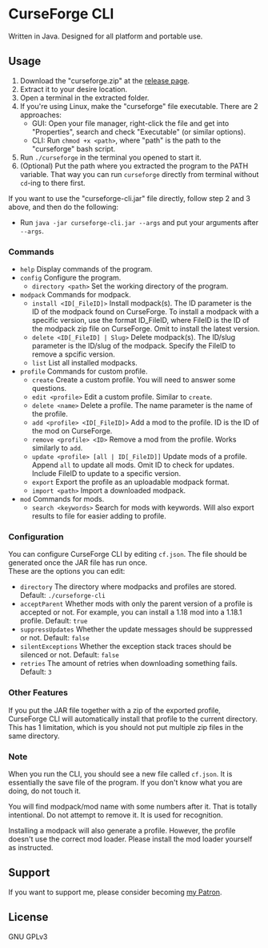 # CurseForge CLI
Written in Java. Designed for all platform and portable use.
## Usage
1. Download the "curseforge.zip" at the [release page](https://github.com/North-West-Wind/CurseForge-CLI/releases/latest).
2. Extract it to your desire location.
3. Open a terminal in the extracted folder.
4. If you're using Linux, make the "curseforge" file executable. There are 2 approaches:
    - GUI: Open your file manager, right-click the file and get into "Properties", search and check "Executable" (or similar options).
    - CLI: Run `chmod +x <path>`, where "path" is the path to the "curseforge" bash script.
5. Run `./curseforge` in the terminal you opened to start it.
6. (Optional) Put the path where you extracted the program to the PATH variable. That way you can run `curseforge` directly from terminal without `cd`-ing to there first.

If you want to use the "curseforge-cli.jar" file directly, follow step 2 and 3 above, and then do the following:
- Run `java -jar curseforge-cli.jar --args` and put your arguments after `--args`.

### Commands
- `help` Display commands of the program.
- `config` Configure the program.
  - `directory <path>` Set the working directory of the program.
- `modpack` Commands for modpack.
  - `install <ID[_FileID]>` Install modpack(s). The ID parameter is the ID of the modpack found on CurseForge. To install a modpack with a specific version, use the format ID_FileID, where FileID is the ID of the modpack zip file on CurseForge. Omit to install the latest version.
  - `delete <ID[_FileID] | Slug>` Delete modpack(s). The ID/slug parameter is the ID/slug of the modpack. Specify the FileID to remove a spcific version.
  - `list` List all installed modpacks.
- `profile` Commands for custom profile.
  - `create` Create a custom profile. You will need to answer some questions.
  - `edit <profile>` Edit a custom profile. Similar to `create`.
  - `delete <name>` Delete a profile. The name parameter is the name of the profile.
  - `add <profile> <ID[_FileID]>` Add a mod to the profile. ID is the ID of the mod on CurseForge.
  - `remove <profile> <ID>` Remove a mod from the profile. Works similarly to `add`.
  - `update <profile> [all | ID[_FileID]]` Update mods of a profile. Append `all` to update all mods. Omit ID to check for updates. Include FileID to update to a specific version.
  - `export` Export the profile as an uploadable modpack format.
  - `import <path>` Import a downloaded modpack.
- `mod` Commands for mods.
  - `search <keywords>` Search for mods with keywords. Will also export results to file for easier adding to profile.

### Configuration
You can configure CurseForge CLI by editing `cf.json`. The file should be generated once the JAR file has run once.  
These are the options you can edit:
- `directory` The directory where modpacks and profiles are stored. Default: `./curseforge-cli`
- `acceptParent` Whether mods with only the parent version of a profile is accepted or not. For example, you can install a 1.18 mod into a 1.18.1 profile. Default: `true`
- `suppressUpdates` Whether the update messages should be suppressed or not. Default: `false`
- `silentExceptions` Whether the exception stack traces should be silenced or not. Default: `false`
- `retries` The amount of retries when downloading something fails. Default: `3`

### Other Features
If you put the JAR file together with a zip of the exported profile, CurseForge CLI will automatically install that profile to the current directory.  
This has 1 limitation, which is you should not put multiple zip files in the same directory.

### Note
When you run the CLI, you should see a new file called `cf.json`. It is essentially the save file of the program. If you don't know what you are doing, do not touch it.

You will find modpack/mod name with some numbers after it. That is totally intentional. Do not attempt to remove it. It is used for recognition.

Installing a modpack will also generate a profile. However, the profile doesn't use the correct mod loader. Please install the mod loader yourself as instructed.

## Support
If you want to support me, please consider becoming [my Patron](https://www.patreon.com/nww).

## License
GNU GPLv3
